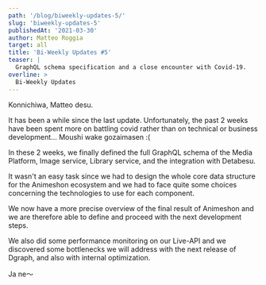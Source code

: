```yaml
---
path: '/blog/biweekly-updates-5/'
slug: 'biweekly-updates-5'
publishedAt: '2021-03-30'
author: Matteo Roggia
target: all
title: 'Bi-Weekly Updates #5'
teaser: |
  GraphQL schema specification and a close encounter with Covid-19.
overline: >
  Bi-Weekly Updates
---
```

Konnichiwa, Matteo desu.

It has been a while since the last update. Unfortunately, the past 2 weeks have been spent more on battling covid rather than on technical or business development... Moushi wake gozaimasen :(

In these 2 weeks, we finally defined the full GraphQL schema of the Media Platform, Image service, Library service, and the integration with Detabesu.

It wasn't an easy task since we had to design the whole core data structure for the Animeshon ecosystem and we had to face quite some choices concerning the technologies to use for each component.

We now have a more precise overview of the final result of Animeshon and we are therefore able to define and proceed with the next development steps.

We also did some performance monitoring on our Live-API and we discovered some bottlenecks we will address with the next release of Dgraph, and also with internal optimization.

Ja ne～